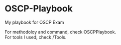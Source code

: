 # OSCP-Playbook
My playbook for OSCP Exam

For methodoloy and command, check OSCPPlaybook.
<br>
For tools I used, check /Tools.
